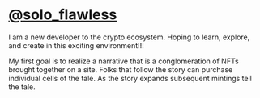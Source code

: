 # [@solo_flawless](https://twitter.com/solo_flawless)

I am a new developer to the crypto ecosystem. Hoping to learn, explore, and create in this exciting environment!!!

My first goal is to realize a narrative that is a conglomeration of NFTs brought together on a site. Folks that follow the story can purchase individual cells of the tale. As the story expands subsequent mintings tell the tale.


<!---
barbelltesting/barbelltesting is a ✨ special ✨ repository because its `README.md` (this file) appears on your GitHub profile.
You can click the Preview link to take a look at your changes.
--->
